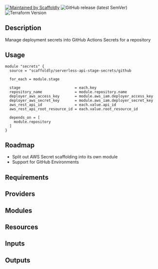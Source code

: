 [![Maintained by Scaffoldly](https://img.shields.io/badge/maintained%20by-scaffoldly-blueviolet)](https://github.com/scaffoldly)
![GitHub release (latest SemVer)](https://img.shields.io/github/v/release/scaffoldly/terraform-github-serverless-api-stage-secrets)
![Terraform Version](https://img.shields.io/badge/tf-%3E%3D0.15.0-blue.svg)

## Description

Manage deployment secrets into GitHub Actions Secrets for a repository

## Usage

```hcl
module "secrets" {
  source = "scaffoldly/serverless-api-stage-secrets/github

  for_each = module.stage

  stage                         = each.key
  repository_name               = module.repository.name
  deployer_aws_access_key       = module.aws_iam.deployer_access_key
  deployer_aws_secret_key       = module.aws_iam.deployer_secret_key
  aws_rest_api_id               = each.value.api_id
  aws_rest_api_root_resource_id = each.value.root_resource_id

  depends_on = [
    module.repository
  ]
}
```

## Roadmap

- Split out AWS Secret scaffolding into its own module
- Support for GitHub Environments

<!-- BEGIN_TF_DOCS -->

## Requirements

## Providers

## Modules

## Resources

## Inputs

## Outputs

<!-- END_TF_DOCS -->
